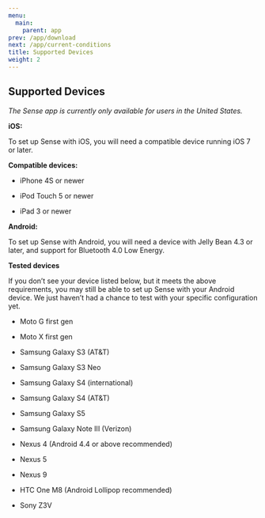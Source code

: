 ```yaml
---
menu:
  main:
    parent: app
prev: /app/download
next: /app/current-conditions
title: Supported Devices
weight: 2
---
```


## Supported Devices


*The Sense app is currently only available for users in the United States.*

**iOS:**

To set up Sense with iOS, you will need a compatible device running iOS 7 or later.


**Compatible devices:**

- iPhone 4S or newer

- iPod Touch 5 or newer

- iPad 3 or newer


**Android:**

To set up Sense with Android, you will need a device with Jelly Bean 4.3 or later, and support for Bluetooth 4.0 Low Energy.


**Tested devices**


If you don’t see your device listed below, but it meets the above requirements, you may still be able to set up Sense with your Android device. We just haven’t had a chance to test with your specific configuration yet.


- Moto G first gen

- Moto X first gen

- Samsung Galaxy S3 (AT&T)

- Samsung Galaxy S3 Neo

- Samsung Galaxy S4 (international)

- Samsung Galaxy S4 (AT&T)

- Samsung Galaxy S5

- Samsung Galaxy Note III (Verizon)

- Nexus 4 (Android 4.4 or above recommended)

- Nexus 5

- Nexus 9

- HTC One M8 (Android Lollipop recommended)

- Sony Z3V

